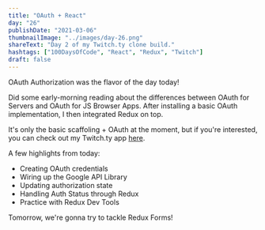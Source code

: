 ```yaml
---
title: "OAuth + React"
day: "26"
publishDate: "2021-03-06"
thumbnailImage: "../images/day-26.png"
shareText: "Day 2 of my Twitch.ty clone build."
hashtags: ["100DaysOfCode", "React", "Redux", "Twitch"]
draft: false
---
```


OAuth Authorization was the flavor of the day today!

Did some early-morning reading about the differences between OAuth for Servers and OAuth for JS Browser Apps. After installing a basic OAuth implementation, I then integrated Redux on top.

It's only the basic scaffoling + OAuth at the moment, but if you're interested, you can check out my Twitch.ty app <a href="https://tcs-simple-twitch-clone.netlify.app/" target="_blank">here</a>.

A few highlights from today:

- Creating OAuth credentials
- Wiring up the Google API Library
- Updating authorization state
- Handling Auth Status through Redux
- Practice with Redux Dev Tools

Tomorrow, we're gonna try to tackle Redux Forms!
